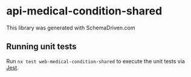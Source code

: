 
# api-medical-condition-shared

This library was generated with SchemaDriven.com

## Running unit tests

Run `nx test web-medical-condition-shared` to execute the unit tests via [Jest](https://jestjs.io).

